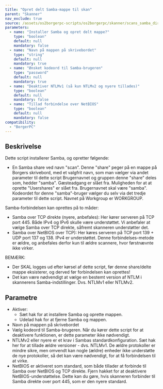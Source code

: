 ```yaml
---
title: "Opret delt Samba-mappe til skan"
parent: "Skanner"
nav_exclude: true
source: /assets/os2borgerpc-scripts/os2borgerpc/skanner/scans_samba_dir.sh
parameters:
  - name: "Installer Samba og opret delt mappe?"
    type: "boolean"
    default: null
    mandatory: false
  - name: "Navn på mappen på skrivebordet"
    type: "string"
    default: null
    mandatory: true
  - name: "Ønsket kodeord til Samba-brugeren"
    type: "password"
    default: null
    mandatory: true
  - name: "Deaktiver NTLMv1 (så kun NTLMv2 og nyere tillades)"
    type: "boolean"
    default: null
    mandatory: false
  - name: "Tillad forbindelse over NetBIOS"
    type: "boolean"
    default: null
    mandatory: false
compatibility:
  - "BorgerPC"
---
```


## Beskrivelse
Dette script installerer Samba, og opretter følgende:
- En Samba share ved navn "scan".
  Denne "share" peger på en mappe på Borgers skrivebord, med et valgfrit navn, som man vælger via andet parameter til dette script
 Brugernavnet og gruppen denne "share" deles som, hedder "samba". 
 Gæsteadgang er slået fra. Muligheden for at at oprette "Usershares" er slået fra. 
Brugernavnet skal være "samba". Kodeordet for denne "samba"-bruger vælger du selv via det tredje parameter til dette script.
Navnet på Workgroup er WORKGROUP.

Samba-forbindelsen kan oprettes på to måder:
- Samba over TCP direkte (nyere, anbefales): Her kører serveren på TCP port 445. Både IPv4 og IPv6 skulle være understøttet.
  Vi anbefaler at vælge Samba over TCP direkte, såfremt skanneren understøtter det.
- Samba over NetBIOS over TCP): Her køres serveren på TCP port 139 + UDP port 137 og 138. IPv4 er understøttet.
  Denne forbindelses-metode er ældre, og anbefales derfor kun til ældre scannere, hvor førstnævnte ikke virker.

BEMÆRK: 
- Der SKAL logges ud efter kørsel af dette script, før denne share/delte mappe eksisterer, og derved før forbindelsen kan oprettes!
- Det kan være nødvendigt at vælge en bestemt version af NTLM i skannerens Samba-indstillinger. Dvs. NTLMv1 eller NTLMv2.

## Parametre
- Aktiver: 
  - Sæt hak for at installere Samba og oprette mappen.
  - Udelad hak for at fjerne Samba og mappen.
- Navn på mappen på skrivebordet
- Vælg kodeord til Samba-brugeren. Når du kører dette script for at deaktivere funktionen, er dette parameter ikke nødvendigt.
- NTLMv2 eller nyere er et krav i Sambas standardkonfiguration. Sæt hak her for at tillade ældre versioner - dvs. NTLMv1. De ældre protokoller er mindre sikre, men omvendt kan nogle (ældre) enheder ikke understøtte de nye protokoller, så det kan være nødvendigt, for at få forbindelsen til at virke.
- NetBIOS er aktiveret som standard, som både tillader at forbinde til Samba over NetBIOS og TCP direkte. Fjern hakket for at deaktivere NetBIOS-understøttelse.
  Dette kan du gøre, hvis skanneren forbinder til Samba direkte over port 445, som er den nyere standard.